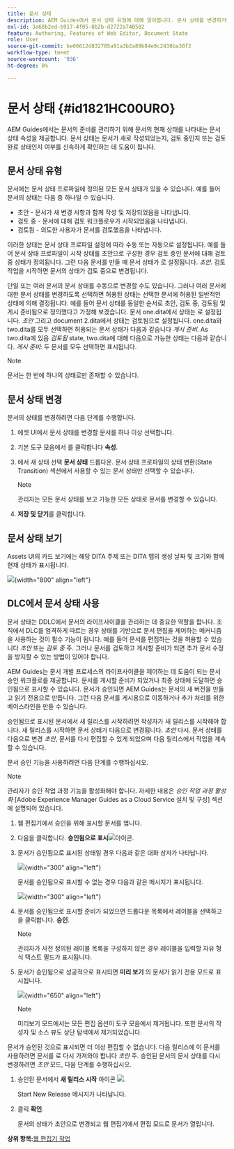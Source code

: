 ```yaml
---
title: 문서 상태
description: AEM Guides에서 문서 상태 유형에 대해 알아봅니다. 문서 상태를 변경하거나 보는 방법을 알고 DLC에서 문서 상태를 사용할 수 있습니다.
exl-id: 3a68b2ed-b917-4f05-8b2b-d2722a740502
feature: Authoring, Features of Web Editor, Document State
role: User
source-git-commit: be06612d832785a91a3b2a89b84e0c2438ba30f2
workflow-type: tm+mt
source-wordcount: '936'
ht-degree: 0%

---
```


# 문서 상태 {#id1821HC00URO}

AEM Guides에서는 문서의 준비를 관리하기 위해 문서의 현재 상태를 나타내는 문서 상태 속성을 제공합니다. 문서 상태는 문서가 새로 작성되었는지, 검토 중인지 또는 검토 완료 상태인지 여부를 신속하게 확인하는 데 도움이 됩니다.

## 문서 상태 유형

문서에는 문서 상태 프로파일에 정의된 모든 문서 상태가 있을 수 있습니다. 예를 들어 문서의 상태는 다음 중 하나일 수 있습니다.

- 초안 - 문서가 새 변경 사항과 함께 작성 및 저장되었음을 나타냅니다.
- 검토 중 - 문서에 대해 검토 워크플로우가 시작되었음을 나타냅니다.
- 검토됨 - 의도한 사용자가 문서를 검토했음을 나타냅니다.

이러한 상태는 문서 상태 프로파일 설정에 따라 수동 또는 자동으로 설정됩니다. 예를 들어 문서 상태 프로파일이 시작 상태를 초안으로 구성한 경우 검토 중인 문서에 대해 검토 중 상태가 정의됩니다. 그런 다음 문서를 만들 때 문서 상태가 로 설정됩니다. *초안*. 검토 작업을 시작하면 문서의 상태가 검토 중으로 변경됩니다.

단일 또는 여러 문서의 문서 상태를 수동으로 변경할 수도 있습니다. 그러나 여러 문서에 대한 문서 상태를 변경하도록 선택하면 허용된 상태는 선택한 문서에 허용된 일반적인 상태에 의해 결정됩니다. 예를 들어 문서 상태를 동일한 순서로 초안, 검토 중, 검토됨 및 게시 준비됨으로 정의했다고 가정해 보겠습니다. 문서 one.dita에서 상태는 로 설정됩니다. *초안* 그리고 document 2.dita에서 상태는 검토됨으로 설정됩니다. one.dita와 two.dita를 모두 선택하면 허용되는 문서 상태가 다음과 같습니다 *게시 준비*. As two.dita에 있음 *검토됨* state, two.dita에 대해 다음으로 가능한 상태는 다음과 같습니다. *게시 준비*: 두 문서를 모두 선택하면 표시됩니다.

>[!NOTE]
>
> 문서는 한 번에 하나의 상태로만 존재할 수 있습니다.

## 문서 상태 변경

문서의 상태를 변경하려면 다음 단계를 수행합니다.

1. 에셋 UI에서 문서 상태를 변경할 문서를 하나 이상 선택합니다.
1. 기본 도구 모음에서 를 클릭합니다 **속성**.
1. 에서 새 상태 선택 **문서 상태** 드롭다운. 문서 상태 프로파일의 상태 변환(State Transition) 섹션에서 사용할 수 있는 문서 상태만 선택할 수 있습니다.

   >[!NOTE]
   >
   >관리자는 모든 문서 상태를 보고 가능한 모든 상태로 문서를 변경할 수 있습니다.

1. **저장 및 닫기**&#x200B;를 클릭합니다.

## 문서 상태 보기

Assets UI의 카드 보기에는 해당 DITA 주제 또는 DITA 맵의 생성 날짜 및 크기와 함께 현재 상태가 표시됩니다.

![](images/document_state.png){width="800" align="left"}

## DLC에서 문서 상태 사용

문서 상태는 DDLC에서 문서의 라이프사이클을 관리하는 데 중요한 역할을 합니다. 조직에서 DLC를 엄격하게 따르는 경우 상태를 기반으로 문서 편집을 제어하는 메커니즘을 사용하는 것이 필수 기능이 됩니다. 예를 들어 문서를 편집하는 것을 허용할 수 있습니다 *초안* 또는 *검토 중* 주. 그러나 문서를 검토하고 게시할 준비가 되면 추가 문서 수정을 방지할 수 있는 방법이 있어야 합니다.

AEM Guides는 문서 개발 프로세스의 라이프사이클을 제어하는 데 도움이 되는 문서 승인 워크플로를 제공합니다. 문서를 게시할 준비가 되었거나 최종 상태에 도달하면 승인됨으로 표시할 수 있습니다. 문서가 승인되면 AEM Guides는 문서의 새 버전을 만들고 읽기 전용으로 만듭니다. 그런 다음 문서를 게시용으로 이동하거나 추가 처리를 위한 베이스라인을 만들 수 있습니다.

승인됨으로 표시된 문서에서 새 릴리스를 시작하려면 작성자가 새 릴리스를 시작해야 합니다. 새 릴리스를 시작하면 문서 상태가 다음으로 변경됩니다. *초안* 다시. 문서 상태를 다음으로 변경 *초안*, 문서를 다시 편집할 수 있게 되었으며 다음 릴리스에서 작업을 계속할 수 있습니다.

문서 승인 기능을 사용하려면 다음 단계를 수행하십시오.

>[!NOTE]
>
> 관리자가 승인 작업 과정 기능을 활성화해야 합니다. 자세한 내용은 *승인 작업 과정 활성화* [Adobe Experience Manager Guides as a Cloud Service 설치 및 구성] 섹션에 설명되어 있습니다.

1. 웹 편집기에서 승인을 위해 표시할 문서를 엽니다.

1. 다음을 클릭합니다. **승인됨으로 표시**![](images/mark_approve_icon.svg)&#x200B;아이콘.

1. 문서가 승인됨으로 표시된 상태일 경우 다음과 같은 대화 상자가 나타납니다.

   ![](images/mark-approved-correct-state.png){width="300" align="left"}

   문서를 승인됨으로 표시할 수 없는 경우 다음과 같은 메시지가 표시됩니다.

   ![](images/mark-approved-incorrect-state.png){width="300" align="left"}

1. 문서를 승인됨으로 표시할 준비가 되었으면 드롭다운 목록에서 레이블을 선택하고 을 클릭합니다. **승인**.

   >[!NOTE]
   >
   > 관리자가 사전 정의된 레이블 목록을 구성하지 않은 경우 레이블을 입력할 자유 형식 텍스트 필드가 표시됩니다.

1. 문서가 승인됨으로 성공적으로 표시되면 **미리 보기** 의 문서가 읽기 전용 모드로 표시됩니다.

   ![](images/approved-doc-read-only.png){width="650" align="left"}

   >[!NOTE]
   >
   > 미리보기 모드에서는 모든 편집 옵션이 도구 모음에서 제거됩니다. 또한 문서의 작성자 및 소스 뷰도 상단 탐색에서 제거되었습니다.


문서가 승인된 것으로 표시되면 더 이상 편집할 수 없습니다. 다음 릴리스에 이 문서를 사용하려면 문서를 로 다시 가져와야 합니다 *초안* 주. 승인된 문서의 문서 상태를 다시 변경하려면 *초안* 모드, 다음 단계를 수행하십시오.

1. 승인된 문서에서 **새 릴리스 시작** 아이콘 ![](images/approved-restart-draft-mode-icon.svg).

   Start New Release 메시지가 나타납니다.

1. 클릭 **확인**.

   문서의 상태가 초안으로 변경되고 웹 편집기에서 편집 모드로 문서가 열립니다.


**상위 항목:**[&#x200B;웹 편집기 작업](web-editor.md)
